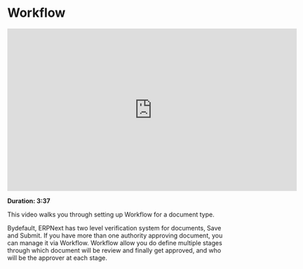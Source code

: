 <!-- add-breadcrumbs -->
# Workflow

<iframe width="660" height="371" src="https://www.youtube.com/embed/yObJUg9FxFs" frameborder="0" allowfullscreen></iframe>

**Duration: 3:37**

This video walks you through setting up Workflow for a document type.

Bydefault, ERPNext has two level verification system for documents, Save and Submit. If you have more than one authority approving document, you can manage it via Workflow. Workflow allow you do define multiple stages through which document will be review and finally get approved, and who will be the approver at each stage.
